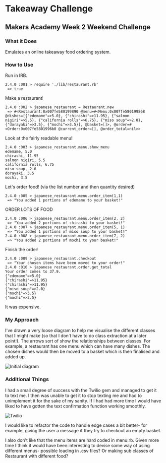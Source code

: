 # Takeaway Challenge
## Makers Academy Week 2 Weekend Challenge

### What it Does
Emulates an online takeaway food ordering system.

### How to Use
Run in IRB.
```
2.4.0 :001 > require './lib/restaurant.rb'
 => true
```
Make a restaurant!
```
2.4.0 :002 > japanese_restaurant = Restaurant.new
 => #<Restaurant:0x007fe580199890 @menu=#<Menu:0x007fe580199868 @dishes=[{"edemame"=>5.0}, {"chirashi"=>11.95}, {"salmon nigiri"=>5.5}, {"california rolls"=>6.75}, {"miso soup"=>2.0}, {"dorayaki"=>3.5}, {"mochi"=>3.5}], @basket=[]>, @order=#<Order:0x007fe5801996b0 @current_order=[], @order_total=nil>>
```
Look at the fairly readable menu!
```
2.4.0 :003 > japanese_restaurant.menu.show_menu
edemame, 5.0
chirashi, 11.95
salmon nigiri, 5.5
california rolls, 6.75
miso soup, 2.0
dorayaki, 3.5
mochi, 3.5
```
Let's order food! (via the list number and then quantity desired)
```
2.4.0 :005 > japanese_restaurant.menu.order_item(1,1)
 => "You added 1 portions of edemame to your basket!"
```
ORDER LOTS OF FOOD
```
2.4.0 :006 > japanese_restaurant.menu.order_item(2, 2)
 => "You added 2 portions of chirashi to your basket!"
2.4.0 :007 > japanese_restaurant.menu.order_item(5, 1)
 => "You added 1 portions of miso soup to your basket!"
2.4.0 :008 > japanese_restaurant.menu.order_item(7, 2)
 => "You added 2 portions of mochi to your basket!"
 ```
Finish the order!
```
2.4.0 :009 > japanese_restaurant.checkout
 => "Your chosen items have been moved to your order!"
2.4.0 :010 > japanese_restaurant.order.get_total
Your order comes to 37.9.
{"edemame"=>5.0}
{"chirashi"=>11.95}
{"chirashi"=>11.95}
{"miso soup"=>2.0}
{"mochi"=>3.5}
{"mochi"=>3.5}
```
It was expensive.

### My Approach
I've drawn a very loose diagram to help me visualise the different classes that I might make (so that I don't have to do class extraction at a later point!). The arrows sort of show the relationships between classes. For example, a restaurant has one menu which can have many dishes. The chosen dishes would then be moved to a basket which is then finalised and added up.

![Initial diagram](https://github.com/wemmm/takeaway-challenge/blob/master/diagram.png "Initial Diagram")

### Additional Things
I had a small degree of success with the Twilio gem and managed to get it to text me. I then was unable to get it to stop texting me and had to unimplement it for the sake of my sanity. If I had had more time I would have liked to have gotten the text confirmation function working smoothly.

![Twilio](https://github.com/wemmm/takeaway-challenge/blob/master/phone.PNG "Twilio")

I would like to refactor the code to handle edge cases a bit better- for example, giving the user a message if they try to checkout an empty basket.

I also don't like that the menu items are hard coded in menu.rb. Given more time I think it would have been interesting to devise some way of using different menus- possible loading in .csv files? Or making sub classes of Restaurant with different food?

